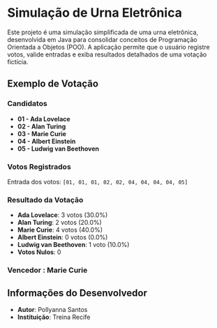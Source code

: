 # Simulação de Urna Eletrônica

Este projeto é uma simulação simplificada de uma urna eletrônica, desenvolvida em Java para consolidar conceitos de Programação Orientada a Objetos (POO). A aplicação permite que o usuário registre votos, valide entradas e exiba resultados detalhados de uma votação fictícia.

## Exemplo de Votação

### Candidatos

- **01 - Ada Lovelace**
- **02 - Alan Turing**
- **03 - Marie Curie**
- **04 - Albert Einstein**
- **05 - Ludwig van Beethoven**

### Votos Registrados

Entrada dos votos: `[01, 01, 01, 02, 02, 04, 04, 04, 04, 05]`

### Resultado da Votação

- **Ada Lovelace**: 3 votos (30.0%)
- **Alan Turing**: 2 votos (20.0%)
- **Marie Curie**: 4 votos (40.0%)
- **Albert Einstein**: 0 votos (0.0%)
- **Ludwig van Beethoven**: 1 voto (10.0%)
- **Votos Nulos**: 0

### Vencedor : **Marie Curie**

## Informações do Desenvolvedor

- **Autor**: Pollyanna Santos
- **Instituição**: Treina Recife
